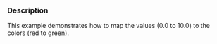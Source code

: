 ### Description

This example demonstrates how to map the values (0.0 to 10.0) to the colors (red to green).

